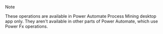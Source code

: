 > [!NOTE]
> These operations are available in Power Automate Process Mining desktop app only. They aren't available in other parts of Power Automate, which use Power Fx operations.